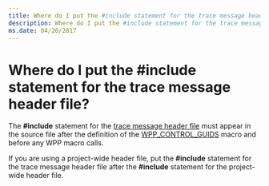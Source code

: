 ```yaml
---
title: Where do I put the #include statement for the trace message header file
description: Where do I put the #include statement for the trace message header file
ms.date: 04/20/2017
---
```


# Where do I put the \#include statement for the trace message header file?


The **\#include** statement for the [trace message header file](trace-message-header-file.md) must appear in the source file after the definition of the [WPP\_CONTROL\_GUIDS](/previous-versions/windows/hardware/previsioning-framework/ff556186(v=vs.85)) macro and before any WPP macro calls.

If you are using a project-wide header file, put the **\#include** statement for the trace message header file after the **\#include** statement for the project-wide header file.

 

